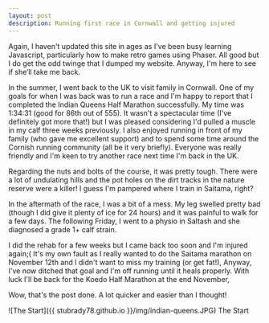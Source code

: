 ```yaml
---
layout: post
description: Running first race in Cornwall and getting injured
---
```


Again, I haven't updated this site in ages as I've been busy 
learning Javascript, particularly how to make retro games using Phaser. 
All good but I do get the odd twinge that I dumped my website. Anyway, I'm here 
to see if she’ll take me back.

In the summer, I went back to the UK to visit family in Cornwall. One of my goals 
for when I was back was to run a race and I'm happy to report that I completed the 
Indian Queens Half Marathon successfully. My time was 1:34:31 (good for 86th out of 555). 
It wasn't a spectacular time (I've definitely got more that!) but I was pleased 
considering I'd pulled a muscle in my calf three weeks previously. I also enjoyed 
running in front of my family (who gave me excellent support) and to spend some time 
around the Cornish running community (all be it very briefly). Everyone was really friendly and I'm keen to try 
another race next time I'm back in the UK. 

Regarding the nuts and bolts of the course, it was pretty tough. There were a lot of 
undulating hills and the pot holes on the dirt tracks in the nature reserve were a 
killer! I guess I'm pampered where I train in Saitama, right? 

In the aftermath of the race, I was a bit of a mess. My leg swelled pretty bad (though 
I did give it plenty of ice for 24 hours) and it was painful to walk for a few days. The 
following Friday, I went to a physio in Saltash and she diagnosed a grade 1+ calf strain.

I did the rehab for a few weeks but I came back too soon and I'm injured again;( It's my 
own fault as I really wanted to do the Saitama marathon on November 12th and I didn't 
want to miss my training (or get fat!), Anyway, I've now ditched that goal and I'm 
off running until it heals properly. With luck I'll be back for the Koedo Half Marathon 
at the end November,

Wow, that's the post done. A lot quicker and easier than I thought!

![The Start]({{ stubrady78.github.io }}/img/indian-queens.JPG)
<span class="caption text-muted">The Start</span>


